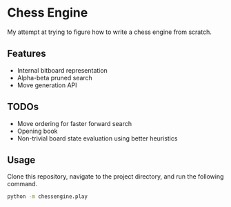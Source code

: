 # Chess Engine
My attempt at trying to figure how to write a chess engine from scratch.

## Features
- Internal bitboard representation
- Alpha-beta pruned search
- Move generation API

## TODOs
- Move ordering for faster forward search
- Opening book
- Non-trivial board state evaluation using better heuristics

## Usage
Clone this repository, navigate to the project directory, and run the 
following command.
```bash
python -m chessengine.play 
```